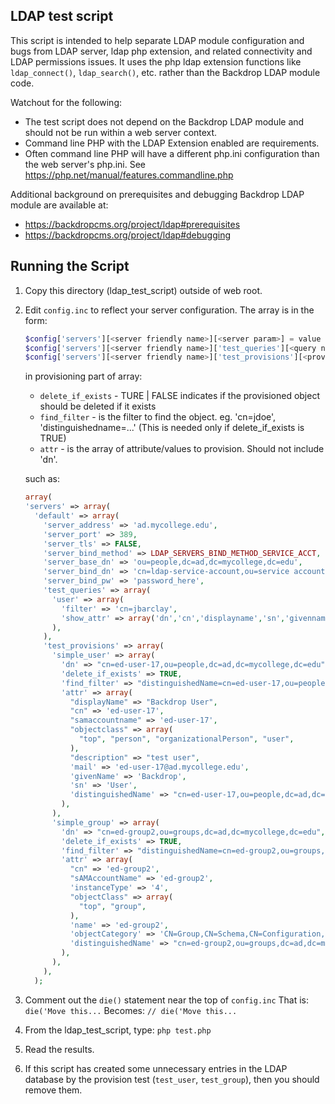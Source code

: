 LDAP test script
----------------

This script is intended to help separate LDAP module configuration and bugs
from LDAP server, ldap php extension, and related connectivity and LDAP
permissions issues. It uses the php ldap extension functions like
`ldap_connect()`, `ldap_search()`, etc. rather than the Backdrop LDAP module code.

Watchout for the following:
- The test script does not depend on the Backdrop LDAP module and should not
  be run within a web server context.
- Command line PHP with the LDAP Extension enabled are requirements.
- Often command line PHP will have a different php.ini configuration than the
  web server's php.ini. See https://php.net/manual/features.commandline.php

Additional background on prerequisites and debugging Backdrop LDAP module are available at:
- https://backdropcms.org/project/ldap#prerequisites
- https://backdropcms.org/project/ldap#debugging


Running the Script
------------------

1.  Copy this directory (ldap_test_script) outside of web root.
2.  Edit `config.inc` to reflect your server configuration. The array is in the form:
    ```php
    $config['servers'][<server friendly name>][<server param>] = value
    $config['servers'][<server friendly name>]['test_queries'][<query name>] = array of test query data
    $config['servers'][<server friendly name>]['test_provisions'][<provision name>] = array of test provision data
    ```
    
    in provisioning part of array:
     - `delete_if_exists` - TURE | FALSE indicates if the provisioned object should be deleted if it exists
     - `find_filter` - is the filter to find the object. eg. 'cn=jdoe', 'distinguishedname=...' (This is needed only if delete_if_exists is TRUE)
     - `attr` - is the array of attribute/values to provision. Should not include 'dn'.

    such as:

    ```php
    array(
    'servers' => array(
      'default' => array(
        'server_address' => 'ad.mycollege.edu',
        'server_port' => 389,
        'server_tls' => FALSE,
        'server_bind_method' => LDAP_SERVERS_BIND_METHOD_SERVICE_ACCT, 
        'server_base_dn' => 'ou=people,dc=ad,dc=mycollege,dc=edu',
        'server_bind_dn' => 'cn=ldap-service-account,ou=service accounts,dc=ad,dc=mycollege,dc=edu',
        'server_bind_pw' => 'password_here',
        'test_queries' => array(
          'user' => array(
            'filter' => 'cn=jbarclay',
            'show_attr' => array('dn','cn','displayname','sn','givenname','mail','samaccountname','email'),
          ),
        ),
        'test_provisions' => array(
          'simple_user' => array(
            'dn' => "cn=ed-user-17,ou=people,dc=ad,dc=mycollege,dc=edu",
            'delete_if_exists' => TRUE,
            'find_filter' => "distinguishedName=cn=ed-user-17,ou=people,dc=ad,dc=mycollege,dc=edu",
            'attr' => array(
              "displayName" => "Backdrop User",
              "cn" => 'ed-user-17',
              "samaccountname" => 'ed-user-17',
              "objectclass" => array(
                "top", "person", "organizationalPerson", "user",
              ),
              "description" => "test user",
              'mail' => 'ed-user-17@ad.mycollege.edu',
              'givenName' => 'Backdrop',
              'sn' => 'User',
              'distinguishedName' => "cn=ed-user-17,ou=people,dc=ad,dc=mycollege,dc=edu",
            ),
          ),
          'simple_group' => array(
            'dn' => "cn=ed-group2,ou=groups,dc=ad,dc=mycollege,dc=edu",
            'delete_if_exists' => TRUE,
            'find_filter' => "distinguishedName=cn=ed-group2,ou=groups,dc=ad,dc=mycollege,dc=edu",
            'attr' => array(
              "cn" => 'ed-group2',
              "sAMAccountName" => 'ed-group2',
              'instanceType' => '4',
              "objectClass" => array(
                "top", "group",
              ),
              'name' => 'ed-group2',
              'objectCategory' => 'CN=Group,CN=Schema,CN=Configuration,dc=mycollege,dc=edu',
              'distinguishedName' => "cn=ed-group2,ou=groups,dc=ad,dc=mycollege,dc=edu",
            ),
          ),
        ),
      );
      ```
      
3. Comment out the `die()` statement near the top of `config.inc`
    That is:
      `die('Move this...`
    Becomes:
      `// die('Move this...`
      
4. From the ldap_test_script, type:
     `php test.php`

5. Read the results.

6. If this script has created some unnecessary entries in the LDAP database by
   the provision test (`test_user`, `test_group`), then you should remove them.
